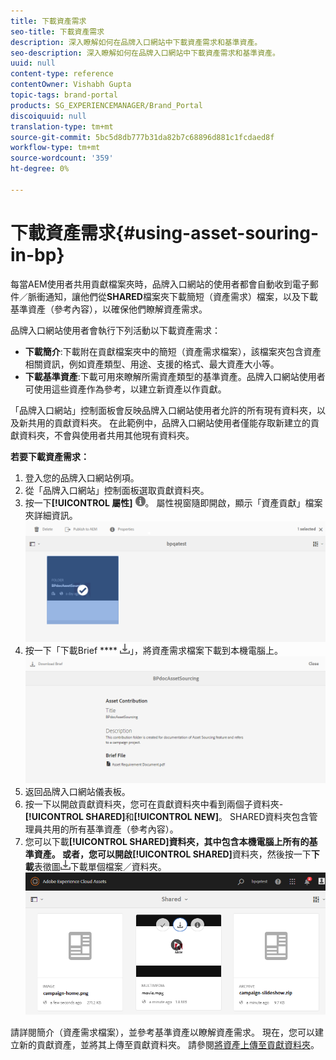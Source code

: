 ```yaml
---
title: 下載資產需求
seo-title: 下載資產需求
description: 深入瞭解如何在品牌入口網站中下載資產需求和基準資產。
seo-description: 深入瞭解如何在品牌入口網站中下載資產需求和基準資產。
uuid: null
content-type: reference
contentOwner: Vishabh Gupta
topic-tags: brand-portal
products: SG_EXPERIENCEMANAGER/Brand_Portal
discoiquuid: null
translation-type: tm+mt
source-git-commit: 5bc5d8db777b31da82b7c68896d881c1fcdaed8f
workflow-type: tm+mt
source-wordcount: '359'
ht-degree: 0%

---
```



# 下載資產需求{#using-asset-souring-in-bp}

每當AEM使用者共用貢獻檔案夾時，品牌入口網站的使用者都會自動收到電子郵件／脈衝通知，讓他們從&#x200B;**SHARED**&#x200B;檔案夾下載簡短（資產需求）檔案，以及下載基準資產（參考內容），以確保他們瞭解資產需求。

品牌入口網站使用者會執行下列活動以下載資產需求：

* **下載簡介**:下載附在貢獻檔案夾中的簡短（資產需求檔案），該檔案夾包含資產相關資訊，例如資產類型、用途、支援的格式、最大資產大小等。
* **下載基準資產**:下載可用來瞭解所需資產類型的基準資產。品牌入口網站使用者可使用這些資產作為參考，以建立新資產以作貢獻。

「品牌入口網站」控制面板會反映品牌入口網站使用者允許的所有現有資料夾，以及新共用的貢獻資料夾。 在此範例中，品牌入口網站使用者僅能存取新建立的貢獻資料夾，不會與使用者共用其他現有資料夾。

**若要下載資產需求：**

1. 登入您的品牌入口網站例項。
1. 從「品牌入口網站」控制面板選取貢獻資料夾。
1. 按一下&#x200B;**[!UICONTROL 屬性]** ![](assets/properties.png)。 屬性視窗隨即開啟，顯示「資產貢獻」檔案夾詳細資訊。
   ![](assets/download-asset-requirement1.png)
1. 按一下「下載Brief **** ![](assets/download.png)」，將資產需求檔案下載到本機電腦上。
   ![](assets/download-asset-requirement2.png)
1. 返回品牌入口網站儀表板。
1. 按一下以開啟貢獻資料夾，您可在貢獻資料夾中看到兩個子資料夾-**[!UICONTROL SHARED]**&#x200B;和&#x200B;**[!UICONTROL NEW]**。 SHARED資料夾包含管理員共用的所有基準資產（參考內容）。
1. 您可以下載&#x200B;**[!UICONTROL SHARED]**資料夾，其中包含本機電腦上所有的基準資產。
或者，您可以開啟**[!UICONTROL SHARED]**&#x200B;資料夾，然後按一下&#x200B;**下載**&#x200B;表徵圖![](assets/download.png)下載單個檔案／資料夾。
   ![](assets/download-asset-requirement3.png)

請詳閱簡介（資產需求檔案），並參考基準資產以瞭解資產需求。 現在，您可以建立新的貢獻資產，並將其上傳至貢獻資料夾。 請參閱[將資產上傳至貢獻資料夾](brand-portal-upload-assets-to-contribution-folder.md)。

